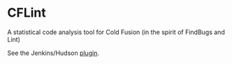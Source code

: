 CFLint
======

A statistical code analysis tool for Cold Fusion (in the spirit of FindBugs and Lint)

See the Jenkins/Hudson [plugin](https://github.com/ryaneberly/CFLint-plugin).

